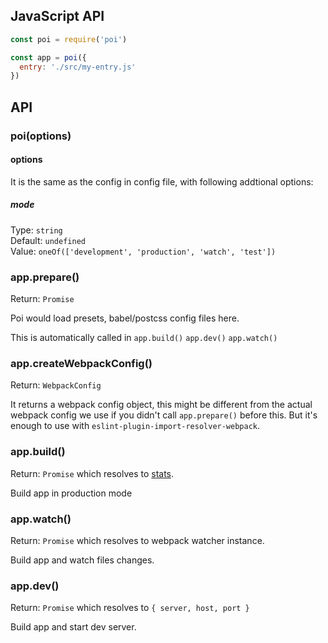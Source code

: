 ## JavaScript API

```js
const poi = require('poi')

const app = poi({
  entry: './src/my-entry.js'
})
```

## API

### poi(options)

#### options

It is the same as the config in config file, with following addtional options:

##### mode

Type: `string`<br>
Default: `undefined`<br>
Value: `oneOf(['development', 'production', 'watch', 'test'])`

### app.prepare()

Return: `Promise`

Poi would load presets, babel/postcss config files here.

This is automatically called in `app.build()` `app.dev()` `app.watch()`

### app.createWebpackConfig()

Return: `WebpackConfig`

It returns a webpack config object, this might be different from the actual webpack config we use if you didn't call `app.prepare()` before this. But it's enough to use with `eslint-plugin-import-resolver-webpack`.

### app.build()

Return: `Promise` which resolves to [stats](https://webpack.js.org/api/node/#stats-object).

Build app in production mode

### app.watch()

Return: `Promise` which resolves to webpack watcher instance.

Build app and watch files changes.

### app.dev()

Return: `Promise` which resolves to `{ server, host, port }`

Build app and start dev server.
